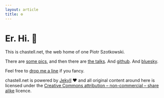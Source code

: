```yaml
---
layout: article
title: ⚙
---
```

# Er. Hi. 👋

This is <span class="chastell-net">chastell.net</span>,
the web home of one Piotr Szotkowski.

There are [some pics](/1/125), and then there
are [the talks](https://talks.chastell.net).
And [github](https://github.com/chastell).
And [bluesky](https://bsky.app/profile/chastell.net).

Feel free to [drop me a line](mailto:chastell@chastell.net)
if you fancy.

<span class="chastell-net">chastell.net</span> is powered by
[Jekyll](https://jekyllrb.com) ♥ and all original content around here
is licensed under the [Creative Commons attribution – non-commercial
– share alike](https://creativecommons.org/licenses/by-nc-sa/4.0/)
licence.
